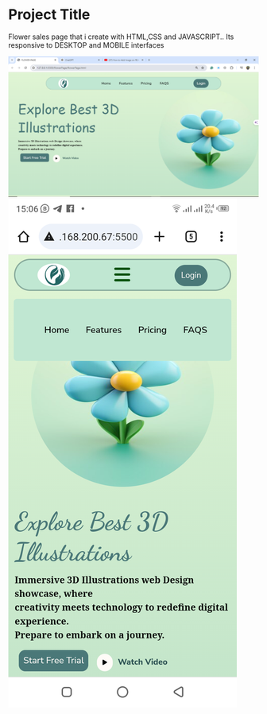 # Project Title
Flower sales page that i create with HTML,CSS and JAVASCRIPT..
Its responsive to DESKTOP and MOBILE interfaces

![FLOWER SALES PROJECT DESKTOP](flowerDesktop.png)
![FLOWER SALES PROJECT MOBILE](FlowerMobileVersion.png)

